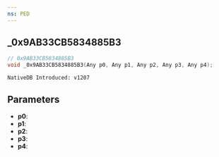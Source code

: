 ```yaml
---
ns: PED
---
```

## _0x9AB33CB5834885B3

```c
// 0x9AB33CB5834885B3
void _0x9AB33CB5834885B3(Any p0, Any p1, Any p2, Any p3, Any p4);
```

```
NativeDB Introduced: v1207
```

## Parameters
* **p0**:
* **p1**:
* **p2**:
* **p3**:
* **p4**:
